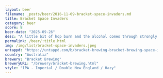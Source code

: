 ```yaml
---
layout: beer
filename: _posts/beer/2016-11-09-bracket-space-invaders.md
title: Bracket Space Invaders
category: beer
score: 8
beer-date: "2025-09-26"
desc: "A little bit of hop burn and the alcohol comes through strongly. It’s good but needs some stronger flavours to cut through the alcohol"
permalink: /beer/:title.html
img: /img/list/bracket-space-invaders.jpeg
untappd: "https://untappd.com/b/bracket-brewing-bracket-brewing-space-invader/6216207"
country: "Australia"
brewery: "Bracket Brewing"
breweryURL: "/brewery/bracket-brewing.html"
style: "IPA - Imperial / Double New England / Hazy"
---
```


